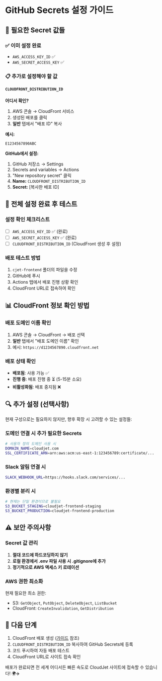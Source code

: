 # GitHub Secrets 설정 가이드

## 🔐 필요한 Secret 값들

### ✅ 이미 설정 완료
- `AWS_ACCESS_KEY_ID` ✅
- `AWS_SECRET_ACCESS_KEY` ✅

### 📋 추가로 설정해야 할 값

#### `CLOUDFRONT_DISTRIBUTION_ID`
**어디서 확인?**
1. AWS 콘솔 → CloudFront 서비스
2. 생성된 배포를 클릭
3. **일반** 탭에서 "배포 ID" 복사

**예시:**
```
E1234567890ABC
```

**GitHub에서 설정:**
1. GitHub 저장소 → Settings
2. Secrets and variables → Actions
3. "New repository secret" 클릭
4. **Name:** `CLOUDFRONT_DISTRIBUTION_ID`
5. **Secret:** [복사한 배포 ID]

## 🚀 전체 설정 완료 후 테스트

### 설정 확인 체크리스트
- [ ] `AWS_ACCESS_KEY_ID` ✅ (완료)
- [ ] `AWS_SECRET_ACCESS_KEY` ✅ (완료)  
- [ ] `CLOUDFRONT_DISTRIBUTION_ID` (CloudFront 생성 후 설정)

### 배포 테스트 방법
1. `cjet-frontend` 폴더의 파일을 수정
2. GitHub에 푸시
3. Actions 탭에서 배포 진행 상황 확인
4. CloudFront URL로 접속하여 확인

## 📊 CloudFront 정보 확인 방법

### 배포 도메인 이름 확인
1. AWS 콘솔 → CloudFront → 배포 선택
2. **일반** 탭에서 "배포 도메인 이름" 확인
3. 예시: `https://d1234567890.cloudfront.net`

### 배포 상태 확인
- **배포됨**: 사용 가능 ✅
- **진행 중**: 배포 진행 중 ⏳ (5-15분 소요)
- **비활성화됨**: 배포 중지됨 ❌

## 🔍 추가 설정 (선택사항)

현재 구성으로는 필요하지 않지만, 향후 확장 시 고려할 수 있는 설정들:

### 도메인 연결 시 추가 필요한 Secrets
```bash
# 사용자 정의 도메인 사용 시
DOMAIN_NAME=cloudjet.com
SSL_CERTIFICATE_ARN=arn:aws:acm:us-east-1:123456789:certificate/...
```

### Slack 알림 연결 시
```bash
SLACK_WEBHOOK_URL=https://hooks.slack.com/services/...
```

### 환경별 분리 시
```bash
# 현재는 단일 환경이므로 불필요
S3_BUCKET_STAGING=cloudjet-frontend-staging
S3_BUCKET_PRODUCTION=cloudjet-frontend-production
```

## ⚠️ 보안 주의사항

### Secret 값 관리
1. **절대 코드에 하드코딩하지 않기**
2. **로컬 환경에서 .env 파일 사용 시 .gitignore에 추가**
3. **정기적으로 AWS 액세스 키 로테이션**

### AWS 권한 최소화
현재 필요한 최소 권한:
- S3: `GetObject`, `PutObject`, `DeleteObject`, `ListBucket`
- CloudFront: `CreateInvalidation`, `GetDistribution`

## 🎯 다음 단계

1. CloudFront 배포 생성 ([가이드](./cloudfront-setup-guide.md) 참조)
2. `CLOUDFRONT_DISTRIBUTION_ID` 복사하여 GitHub Secrets에 등록
3. 코드 푸시하여 자동 배포 테스트
4. CloudFront URL로 사이트 접속 확인

배포가 완료되면 전 세계 어디서든 빠른 속도로 CloudJet 사이트에 접속할 수 있습니다! 🌍✈️


